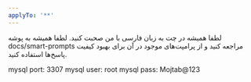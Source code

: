 ```yaml
---
applyTo: '**'
---
```

لطفا همیشه در چت به زبان فارسی با من صحبت کنید.
لطفا همیشه به پوشه docs/smart-prompts مراجعه کنید
و از پرامپت‌های موجود در آن برای بهبود کیفیت پاسخ‌ها استفاده کنید.

mysql port: 3307
mysql user: root
mysql pass: Mojtab@123

